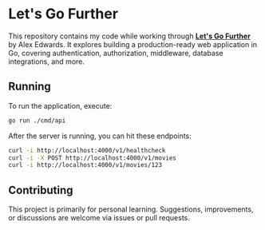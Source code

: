 # Let's Go Further
This repository contains my code while working through **[Let's Go Further](https://lets-go-further.alexedwards.net/)** by Alex Edwards.
It explores building a production-ready web application in Go, covering authentication, authorization, middleware, database integrations, and more.

## Running
To run the application, execute:
```bash
go run ./cmd/api
```
After the server is running, you can hit these endpoints:
```bash
curl -i http://localhost:4000/v1/healthcheck
curl -i -X POST http://localhost:4000/v1/movies
curl -i http://localhost:4000/v1/movies/123
```

## Contributing
This project is primarily for personal learning.
Suggestions, improvements, or discussions are welcome via issues or pull requests.